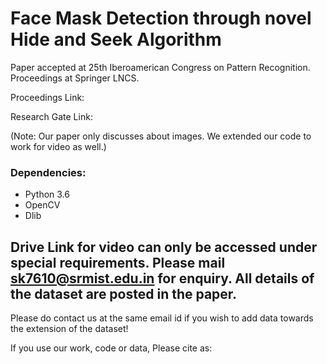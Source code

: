 # Face Mask Detection through novel Hide and Seek Algorithm 

Paper accepted at 25th Iberoamerican Congress on Pattern Recognition. Proceedings at Springer LNCS. 

Proceedings Link:

Research Gate Link: 

(Note: Our paper only discusses about images. We extended our code to work for video as well.)

### Dependencies:
- Python 3.6
- OpenCV
- Dlib

## Drive Link for video can only be accessed under special requirements. Please mail sk7610@srmist.edu.in for enquiry. All details of the dataset are posted in the paper. 

Please do contact us at the same email id if you wish to add data towards the extension of the dataset!

If you use our work, code or data, Please cite as:


